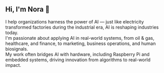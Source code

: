 ## Hi, I'm Nora 👋

I help organizations harness the power of AI — just like electricity transformed factories during the industrial era, AI is reshaping industries today.  
I'm passionate about applying AI in real-world systems, from oil & gas, healthcare, and finance, to marketing, business operations, and human biosignals.  
My work often bridges AI with hardware, including Raspberry Pi and embedded systems, driving innovation from algorithms to real-world impact.
